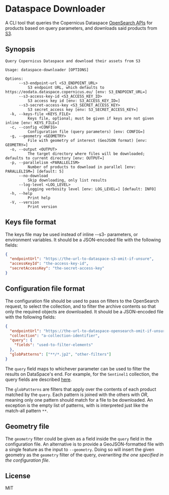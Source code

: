 # Dataspace Downloader

A CLI tool that queries the Copernicus Dataspace [OpenSearch
APIs](https://documentation.dataspace.copernicus.eu/APIs/OpenSearch.html) for
products based on query parameters, and downloads said products from
[S3](https://documentation.dataspace.copernicus.eu/APIs/S3.html).

## Synopsis

```text
Query Copernicus Dataspace and download their assets from S3

Usage: dataspace-downloader [OPTIONS]

Options:
      --s3-endpoint-url <S3_ENDPOINT_URL>
          S3 endpoint URL, which defaults to https://eodata.dataspace.copernicus.eu/ [env: S3_ENDPOINT_URL=]
      --s3-access-key-id <S3_ACCESS_KEY_ID>
          S3 access key id [env: S3_ACCESS_KEY_ID=]
      --s3-secret-access-key <S3_SECRET_ACCESS_KEY>
          S3 secret_access key [env: S3_SECRET_ACCESS_KEY=]
  -k, --keys-file <KEYS_FILE>
          Keys file, optional; must be given if keys are not given inline [env: KEYS_FILE=]
  -c, --config <CONFIG>
          Configuration file (query parameters) [env: CONFIG=]
  -g, --geometry <GEOMETRY>
          File with geometry of interest (GeoJSON format) [env: GEOMETRY=]
  -o, --output <OUTPUT>
          The target directory where files will be downloaded; defaults to current directory [env: OUTPUT=]
  -p, --parallelism <PARALLELISM>
          Number of products to download in parallel [env: PARALLELISM=] [default: 5]
      --no-download
          Skip downloading, only list results
      --log-level <LOG_LEVEL>
          Logging verbosity level [env: LOG_LEVEL=] [default: INFO]
  -h, --help
          Print help
  -V, --version
          Print version

```

## Keys file format

The keys file may be used instead of inline --s3- parameters, or environment
variables. It should be a JSON-encoded file with the following fields:

```json
{
  "endpointUrl": "https://the-url-to-dataspace-s3-omit-if-unsure",
  "accessKeyId": "the-access-key-id",
  "secretAccessKey": "the-secret-access-key"
}
```

## Configuration file format

The configuration file should be used to pass on filters to the OpenSearch
request, to select the collection, and to filter the archive contents so that
only the required objects are downloaded. It should be a JSON-encoded file with
the following fields:

```json
{
  "endpointUrl": "https://the-url-to-dataspace-opensearch-omit-if-unsure",
  "collection": "a-collection-identifier",
  "query": {
    "fields": "used-to-filter-elements"
  },
  "globPatterns": ["**/*.jp2", "other-filters"]
}
```

The `query` field maps to whichever parameter can be used to filter the results
on DataSpace's end. For example, for the `Sentinel1` collection, the query
fields are described
[here](https://catalogue.dataspace.copernicus.eu/resto/api/collections/Sentinel1/describe.xml).

The `globPatterns` are filters that apply over the contents of each product
matched by the `query`. Each pattern is joined with the others with _OR_,
meaning only one pattern should match for a file to be downloaded. An exception
is the empty list of patterns, with is interpreted just like the match-all
pattern `**`.

## Geometry file

The `geometry` filter could be given as a field inside the `query` field in the
configuration file. An alternative is to provide a GeoJSON-formatted file with a
single feature as the input to `--geometry`. Doing so will insert the given
geometry as the `geometry` filter of the query, _overwriting the one specified
in the configuration file_.

## License

MIT
